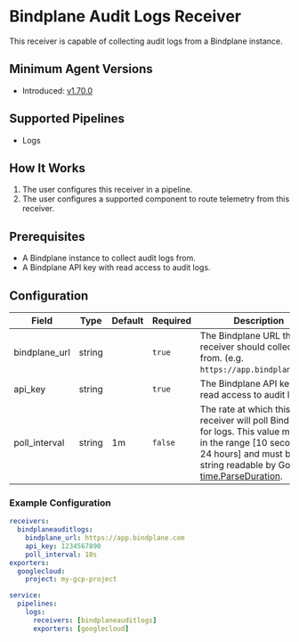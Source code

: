 # Bindplane Audit Logs Receiver

This receiver is capable of collecting audit logs from a Bindplane instance.

## Minimum Agent Versions

- Introduced: [v1.70.0](https://github.com/observIQ/bindplane-otel-collector/releases/tag/v1.70.0)

## Supported Pipelines

- Logs

## How It Works

1. The user configures this receiver in a pipeline.
2. The user configures a supported component to route telemetry from this receiver.

## Prerequisites

- A Bindplane instance to collect audit logs from.
- A Bindplane API key with read access to audit logs.

## Configuration

| Field         | Type   | Default | Required | Description                                                                                                                                                                                                                  |
| ------------- | ------ | ------- | -------- | ---------------------------------------------------------------------------------------------------------------------------------------------------------------------------------------------------------------------------- |
| bindplane_url | string |         | `true`   | The Bindplane URL the receiver should collect logs from. (e.g. `https://app.bindplane.com`)                                                                                                                                  |
| api_key       | string |         | `true`   | The Bindplane API key with read access to audit logs.                                                                                                                                                                        |
| poll_interval | string | 1m      | `false`  | The rate at which this receiver will poll Bindplane for logs. This value must be in the range [10 seconds - 24 hours] and must be a string readable by Golang's [time.ParseDuration](https://pkg.go.dev/time#ParseDuration). |

### Example Configuration

```yaml
receivers:
  bindplaneauditlogs:
    bindplane_url: https://app.bindplane.com
    api_key: 1234567890
    poll_interval: 10s
exporters:
  googlecloud:
    project: my-gcp-project

service:
  pipelines:
    logs:
      receivers: [bindplaneauditlogs]
      exporters: [googlecloud]
```
